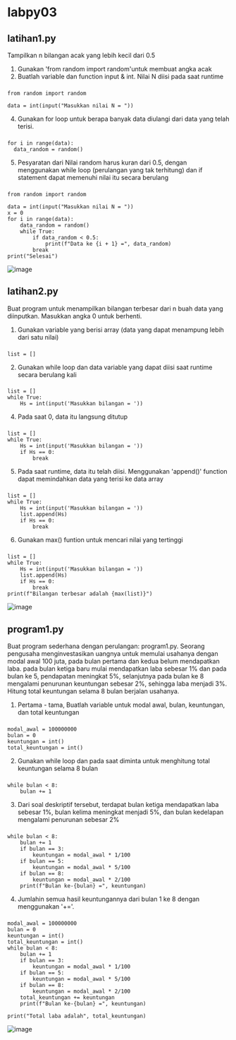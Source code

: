 # labpy03
## latihan1.py
Tampilkan n bilangan acak yang lebih kecil dari 0.5

1. Gunakan 'from random import random'untuk membuat angka acak
2. Buatlah variable dan function input & int. Nilai N diisi pada saat runtime
###
    from random import random
    
    data = int(input("Masukkan nilai N = "))
4. Gunakan for loop untuk berapa banyak data diulangi dari data yang telah terisi.
###
    for i in range(data):
      data_random = random()
5. Pesyaratan dari Nilai random harus kuran dari 0.5, dengan menggunakan while loop (perulangan yang tak terhitung) dan if statement dapat memenuhi nilai itu secara berulang
###
    from random import random

    data = int(input("Masukkan nilai N = "))
    x = 0
    for i in range(data):
        data_random = random()
        while True:
            if data_random < 0.5:
                print(f"Data ke {i + 1} =", data_random)
            break
    print("Selesai")
![image](https://user-images.githubusercontent.com/61907877/141787593-7260372d-d686-46fc-95ac-4a8077405480.png)


## latihan2.py
Buat program untuk menampilkan bilangan terbesar dari n buah data yang diinputkan.
Masukkan angka 0 untuk berhenti.

1. Gunakan variable yang berisi array (data yang dapat menampung lebih dari satu nilai)
###
    list = []
2. Gunakan while loop dan data variable yang dapat diisi saat runtime secara berulang kali
###
    list = []
    while True:
        Hs = int(input('Masukkan bilangan = '))
4. Pada saat 0, data itu langsung ditutup
###
    list = []
    while True:
        Hs = int(input('Masukkan bilangan = '))
        if Hs == 0:
            break
5. Pada saat runtime, data itu telah diisi. Menggunakan 'append()' function dapat memindahkan data yang terisi ke data array
###
    list = []
    while True:
        Hs = int(input('Masukkan bilangan = '))
        list.append(Hs)
        if Hs == 0:
            break
6. Gunakan max() funtion untuk mencari nilai yang tertinggi
###
    list = []
    while True:
        Hs = int(input('Masukkan bilangan = '))
        list.append(Hs)
        if Hs == 0:
            break
    print(f"Bilangan terbesar adalah {max(list)}")
![image](https://user-images.githubusercontent.com/61907877/141790639-5cca5938-5a95-41e4-aa21-f9de156a93df.png)

## program1.py
Buat program sederhana dengan perulangan: program1.py. Seorang pengusaha menginvestasikan uangnya untuk memulai usahanya dengan modal awal 100 juta, pada bulan pertama dan kedua belum mendapatkan laba. pada bulan ketiga baru mulai mendapatkan laba sebesar 1% dan pada bulan ke 5, pendapatan meningkat 5%, selanjutnya pada bulan ke 8 mengalami penurunan keuntungan sebesar 2%, sehingga laba menjadi 3%. Hitung total keuntungan selama 8 bulan berjalan usahanya.
1. Pertama - tama, Buatlah variable untuk modal awal, bulan, keuntungan, dan total keuntungan
###
    modal_awal = 100000000
    bulan = 0
    keuntungan = int()
    total_keuntungan = int()
2. Gunakan while loop dan pada saat diminta untuk menghitung total keuntungan selama 8 bulan
###
    while bulan < 8:
        bulan += 1
3. Dari soal deskriptif tersebut, terdapat bulan ketiga mendapatkan laba sebesar 1%, bulan kelima meningkat menjadi 5%, dan bulan kedelapan mengalami penurunan sebesar 2%
###
    while bulan < 8:
        bulan += 1
        if bulan == 3:
            keuntungan = modal_awal * 1/100
        if bulan == 5:
            keuntungan = modal_awal * 5/100
        if bulan == 8:
            keuntungan = modal_awal * 2/100
        print(f"Bulan ke-{bulan} =", keuntungan)
4. Jumlahin semua hasil keuntungannya dari bulan 1 ke 8 dengan menggunakan '+='.
###
    modal_awal = 100000000
    bulan = 0
    keuntungan = int()
    total_keuntungan = int()
    while bulan < 8:
        bulan += 1
        if bulan == 3:
            keuntungan = modal_awal * 1/100
        if bulan == 5:
            keuntungan = modal_awal * 5/100
        if bulan == 8:
            keuntungan = modal_awal * 2/100
        total_keuntungan += keuntungan
        print(f"Bulan ke-{bulan} =", keuntungan)

    print("Total laba adalah", total_keuntungan)
![image](https://user-images.githubusercontent.com/61907877/141794091-86c1a348-c314-4ede-9342-55bd5fe87aaf.png)
